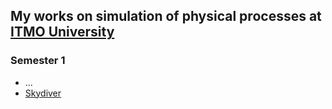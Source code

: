 ## My works on simulation of physical processes at [ITMO University](https://itmo.ru)
### Semester 1
* ...
* [Skydiver](https://github.com/ZISRF/Modeling/tree/master/skydiver)